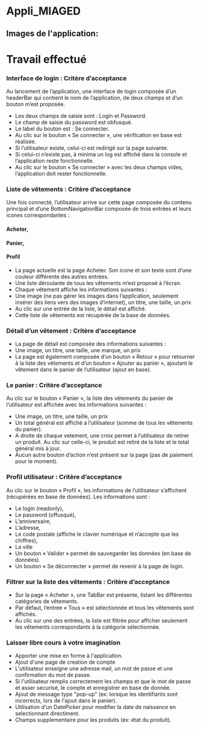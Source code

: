 # Appli_MIAGED
## Images de l'application:

# Travail effectué
### Interface de login : Critère d’acceptance

 Au lancement de l’application, une interface de login composée d’un headerBar qui contient le nom de l’application, de deux champs et d’un bouton m’est proposée.
  - Les deux champs de saisie sont : Login et Password.
  - Le champ de saisie du password est obfusqué.
  - Le label du bouton est : Se connecter.
  - Au clic sur le bouton « Se connecter », une vérification en base est réalisée.
  - Si l’utilisateur existe, celui-ci est redirigé sur la page suivante.
  - Si celui-ci n’existe pas, à minima un log est affiché dans la console et l’application reste fonctionnelle.
  - Au clic sur le bouton « Se connecter » avec les deux champs vides, l’application doit rester fonctionnelle.

### Liste de vêtements : Critère d’acceptance

Une fois connecté, l’utilisateur arrive sur cette page composée du contenu principal et d’une BottomNavigationBar composée de trois entrées et leurs icones correspondantes :
  #### Acheter,
  #### Panier,
  #### Profil
  - La page actuelle est la page Acheter. Son icone et son texte sont d’une couleur différente des autres entrées.
  - Une liste déroulante de tous les vêtements m’est proposé à l’écran.
  - Chaque vêtement affiche les informations suivantes :
  - Une image (ne pas gérer les images dans l’application, seulement insérer des liens vers des images d’internet), un titre, une taille, un prix
  - Au clic sur une entrée de la liste, le détail est affiché.
  - Cette liste de vêtements est récupérée de la base de données.

### Détail d’un vêtement : Critère d’acceptance
  - La page de détail est composée des informations suivantes :
  - Une image, un titre, une taille, une marque, un prix
  - La page est également composée d’un bouton « Retour » pour retourner à la liste des vétements et d’un bouton « Ajouter au panier », ajoutant le vêtement dans le     panier de l’utilisateur (ajout en base).
 
 ### Le panier : Critère d’acceptance
 Au clic sur le bouton « Panier », la liste des vêtements du panier de l’utilisateur est affichée avec les informations suivantes :
  - Une image, un titre, une taille, un prix
  - Un total général est affiché à l’utilisateur (somme de tous les vêtements du panier).
  - A droite de chaque vetement, une croix permet à l’utilisateur de retirer un produit. Au clic sur celle-ci, le produit est retiré de la liste et le total général     mis à jour.
  - Aucun autre bouton d’action n’est présent sur la page (pas de paiement pour le moment).

### Profil utilisateur : Critère d’acceptance
 Au clic sur le bouton « Profil », les informations de l’utilisateur s’affichent (récupérées en base de données).
 Les informations sont :
  - Le login (readonly),
  - Le password (offusqué),
  - L’anniversaire,
  - L’adresse,
  - Le code postale (affiche le clavier numérique et n’accepte que les chiffres),
  - La ville
  - Un bouton « Valider » permet de sauvegarder les données (en base de données).
  - Un bouton « Se déconnecter » permet de revenir à la page de login.

### Filtrer sur la liste des vêtements : Critère d’acceptance
  - Sur la page « Acheter », une TabBar est présente, listant les différentes catégories de vêtements.
  - Par défaut, l’entrée « Tous » est sélectionnée et tous les vêtements sont affichés.
  - Au clic sur une des entrées, la liste est filtrée pour afficher seulement les vêtements correspondants à la catégorie sélectionnée.

### Laisser libre cours à votre imagination

  - Apporter une mise en forme à l'application.
  - Ajout d'une page de creation de compte
  - L'utilisateur enseigne une adresse mail, un mot de passe et une confirmation du mot de passe.
  - Si l'utilisateur remplis correctement les champs et que le mot de passe et asser securisé, le compte et enregistrer en base de donnée.
  - Ajout de message type "pop-up" (ex: lorsque les identifiants sont incorrects, lors de l'ajout dans le panier).
   - Utilisation d'un DatePicker pour modifier la date de naissance en selectionnant directiment. 
  - Champs supplementaire pour les produits (ex: état du produit).
 

